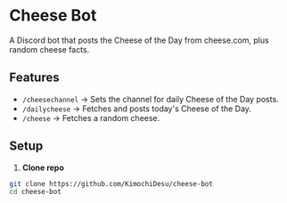 # Cheese Bot

A Discord bot that posts the Cheese of the Day from cheese.com, plus random cheese facts.

## Features
- `/cheesechannel` → Sets the channel for daily Cheese of the Day posts.
- `/dailycheese` → Fetches and posts today's Cheese of the Day.
- `/cheese` → Fetches a random cheese.

## Setup
1. **Clone repo**
```bash
git clone https://github.com/KimochiDesu/cheese-bot
cd cheese-bot
